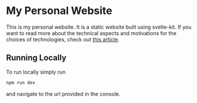 # My Personal Website
This is my personal website. It is a static website built using svelte-kit. If you want to read more about the technical aspects and motivations for the choices of technologies, check out [this article](https://xyven.dev/articles/personal-website).

## Running Locally
To run locally simply run
```bash
npm run dev
```
and navigate to the url provided in the console.
